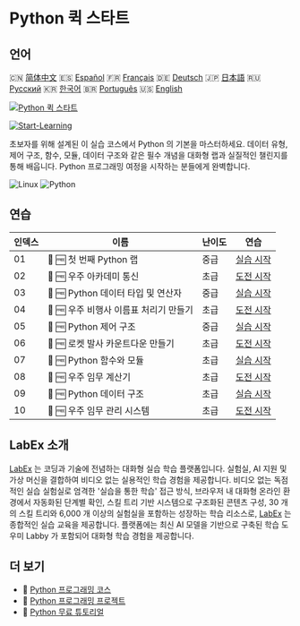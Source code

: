# Python 퀵 스타트

## 언어

🇨🇳 [简体中文](README_zh.md) 🇪🇸 [Español](README_es.md) 🇫🇷 [Français](README_fr.md) 🇩🇪 [Deutsch](README_de.md) 🇯🇵 [日本語](README_ja.md) 🇷🇺 [Русский](README_ru.md) 🇰🇷 [한국어](README_ko.md) 🇧🇷 [Português](README_pt.md) 🇺🇸 [English](README.md) 

[![Python 퀵 스타트](https://cover-creator.labex.io/quick-start-with-python.png?lang=ko)](https://labex.io/ko/courses/quick-start-with-python)

[![Start-Learning](https://img.shields.io/badge/Start-Learning-whitesmoke?style=for-the-badge)](https://labex.io/ko/courses/quick-start-with-python)

초보자를 위해 설계된 이 실습 코스에서 Python 의 기본을 마스터하세요. 데이터 유형, 제어 구조, 함수, 모듈, 데이터 구조와 같은 필수 개념을 대화형 랩과 실질적인 챌린지를 통해 배웁니다. Python 프로그래밍 여정을 시작하는 분들에게 완벽합니다.

![Linux](https://img.shields.io/badge/Linux-whitesmoke?style=for-the-badge&logo=linux)
![Python](https://img.shields.io/badge/Python-whitesmoke?style=for-the-badge&logo=python)


## 연습

|   인덱스 | 이름                                   | 난이도   | 연습                                                                                                                                                 |
|----------|----------------------------------------|----------|------------------------------------------------------------------------------------------------------------------------------------------------------|
|       01 | 🧩 🆓 첫 번째 Python 랩                | 중급     | <a target='_blank' href='https://labex.io/ko/labs/python-your-first-python-lab-270256?course=quick-start-with-python'>실습 시작</a>                  |
|       02 | 🎯 🆓 우주 아카데미 통신               | 초급     | <a target='_blank' href='https://labex.io/ko/labs/python-space-academy-communication-393069?course=quick-start-with-python'>도전 시작</a>            |
|       03 | 🧩 🆓 Python 데이터 타입 및 연산자     | 중급     | <a target='_blank' href='https://labex.io/ko/labs/python-python-data-types-and-operators-393077?course=quick-start-with-python'>실습 시작</a>        |
|       04 | 🎯 🆓 우주 비행사 이름표 처리기 만들기 | 초급     | <a target='_blank' href='https://labex.io/ko/labs/python-create-an-astronaut-name-tag-processor-393083?course=quick-start-with-python'>도전 시작</a> |
|       05 | 🧩 🆓 Python 제어 구조                 | 중급     | <a target='_blank' href='https://labex.io/ko/labs/python-python-control-structures-393123?course=quick-start-with-python'>실습 시작</a>              |
|       06 | 🎯 🆓 로켓 발사 카운트다운 만들기      | 초급     | <a target='_blank' href='https://labex.io/ko/labs/python-create-a-rocket-launch-countdown-393128?course=quick-start-with-python'>도전 시작</a>       |
|       07 | 🧩 🆓 Python 함수와 모듈               | 초급     | <a target='_blank' href='https://labex.io/ko/labs/python-python-functions-and-modules-393141?course=quick-start-with-python'>실습 시작</a>           |
|       08 | 🎯 🆓 우주 임무 계산기                 | 초급     | <a target='_blank' href='https://labex.io/ko/labs/python-space-mission-calculator-393156?course=quick-start-with-python'>도전 시작</a>               |
|       09 | 🧩 🆓 Python 데이터 구조               | 초급     | <a target='_blank' href='https://labex.io/ko/labs/python-python-data-structures-393168?course=quick-start-with-python'>실습 시작</a>                 |
|       10 | 🎯 🆓 우주 임무 관리 시스템            | 초급     | <a target='_blank' href='https://labex.io/ko/labs/python-space-mission-management-system-393176?course=quick-start-with-python'>도전 시작</a>        |

## LabEx 소개

[LabEx](https://labex.io) 는 코딩과 기술에 전념하는 대화형 실습 학습 플랫폼입니다. 실험실, AI 지원 및 가상 머신을 결합하여 비디오 없는 실용적인 학습 경험을 제공합니다. 비디오 없는 독점적인 실습 실험실로 엄격한 '실습을 통한 학습' 접근 방식, 브라우저 내 대화형 온라인 환경에서 자동화된 단계별 확인, 스킬 트리 기반 시스템으로 구조화된 콘텐츠 구성, 30 개의 스킬 트리와 6,000 개 이상의 실험실을 포함하는 성장하는 학습 리소스로, [LabEx](https://labex.io) 는 종합적인 실습 교육을 제공합니다. 플랫폼에는 최신 AI 모델을 기반으로 구축된 학습 도우미 Labby 가 포함되어 대화형 학습 경험을 제공합니다.

## 더 보기

- 🔗 [Python 프로그래밍 코스](https://github.com/labex-labs/awesome-programming-courses)
- 🔗 [Python 프로그래밍 프로젝트](https://github.com/labex-labs/awesome-programming-projects)
- 🔗 [Python 무료 튜토리얼](https://github.com/labex-labs/python-free-tutorials)

